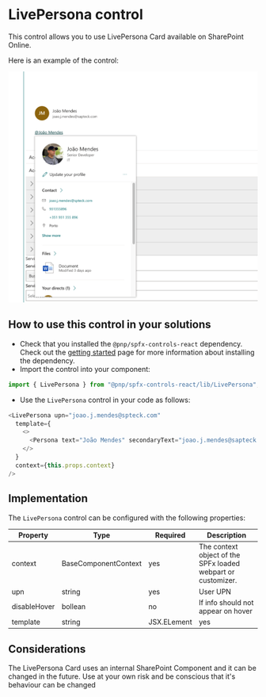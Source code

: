 # LivePersona control

This control allows you to use LivePersona Card available on SharePoint Online.

Here is an example of the control:

![LivePersona](../assets/LivePersona.png)

 
## How to use this control in your solutions

- Check that you installed the `@pnp/spfx-controls-react` dependency. Check out the [getting started](../../#getting-started) page for more information about installing the dependency.
- Import the control into your component:

```TypeScript
import { LivePersona } from "@pnp/spfx-controls-react/lib/LivePersona";
```

- Use the `LivePersona` control in your code as follows:


```TypeScript
<LivePersona upn="joao.j.mendes@spteck.com"
  template={
    <>
      <Persona text="João Mendes" secondaryText="joao.j.mendes@sapteck.com" coinSize={48} />
    </>
  }
  context={this.props.context}
/>
```


## Implementation


The `LivePersona` control can be configured with the following properties:

| Property | Type | Required | Description |
| ---- | ---- | ---- | ---- |
| context | BaseComponentContext | yes | The context object of the SPFx loaded webpart or customizer. |
| upn |string | yes | User UPN |
| disableHover | bollean | no | If info should not appear on hover |
| template | string | JSX.ELement | yes | The content to wrap with persona info |


## Considerations

The LivePersona Card uses an internal SharePoint Component and it can be changed in the future. Use at your own risk and be conscious that it's behaviour can be changed
